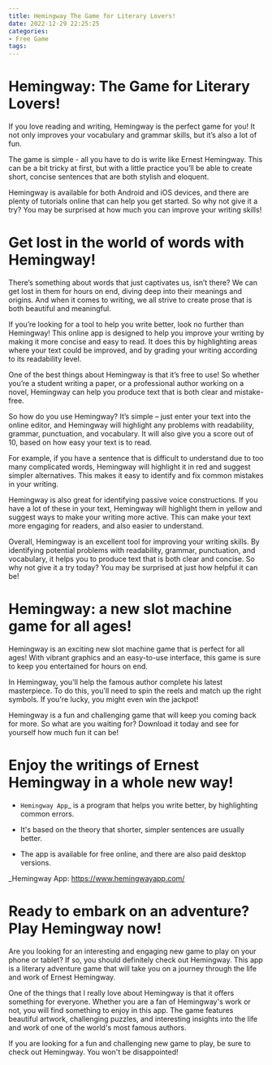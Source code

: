 ```yaml
---
title: Hemingway The Game for Literary Lovers!
date: 2022-12-29 22:25:25
categories:
- Free Game
tags:
---
```



#  Hemingway: The Game for Literary Lovers!

If you love reading and writing, Hemingway is the perfect game for you! It not only improves your vocabulary and grammar skills, but it’s also a lot of fun.

The game is simple - all you have to do is write like Ernest Hemingway. This can be a bit tricky at first, but with a little practice you’ll be able to create short, concise sentences that are both stylish and eloquent.

Hemingway is available for both Android and iOS devices, and there are plenty of tutorials online that can help you get started. So why not give it a try? You may be surprised at how much you can improve your writing skills!

#  Get lost in the world of words with Hemingway!

There’s something about words that just captivates us, isn’t there? We can get lost in them for hours on end, diving deep into their meanings and origins. And when it comes to writing, we all strive to create prose that is both beautiful and meaningful.

If you’re looking for a tool to help you write better, look no further than Hemingway! This online app is designed to help you improve your writing by making it more concise and easy to read. It does this by highlighting areas where your text could be improved, and by grading your writing according to its readability level.

One of the best things about Hemingway is that it’s free to use! So whether you’re a student writing a paper, or a professional author working on a novel, Hemingway can help you produce text that is both clear and mistake-free.

So how do you use Hemingway? It’s simple – just enter your text into the online editor, and Hemingway will highlight any problems with readability, grammar, punctuation, and vocabulary. It will also give you a score out of 10, based on how easy your text is to read.

For example, if you have a sentence that is difficult to understand due to too many complicated words, Hemingway will highlight it in red and suggest simpler alternatives. This makes it easy to identify and fix common mistakes in your writing.

Hemingway is also great for identifying passive voice constructions. If you have a lot of these in your text, Hemingway will highlight them in yellow and suggest ways to make your writing more active. This can make your text more engaging for readers, and also easier to understand.

Overall, Hemingway is an excellent tool for improving your writing skills. By identifying potential problems with readability, grammar, punctuation, and vocabulary, it helps you to produce text that is both clear and concise. So why not give it a try today? You may be surprised at just how helpful it can be!

#  Hemingway: a new slot machine game for all ages!

Hemingway is an exciting new slot machine game that is perfect for all ages! With vibrant graphics and an easy-to-use interface, this game is sure to keep you entertained for hours on end.

In Hemingway, you'll help the famous author complete his latest masterpiece. To do this, you'll need to spin the reels and match up the right symbols. If you're lucky, you might even win the jackpot!

Hemingway is a fun and challenging game that will keep you coming back for more. So what are you waiting for? Download it today and see for yourself how much fun it can be!

#  Enjoy the writings of Ernest Hemingway in a whole new way!

* `Hemingway App`_ is a program that helps you write better, by highlighting common errors.

* It's based on the theory that shorter, simpler sentences are usually better.

* The app is available for free online, and there are also paid desktop versions.

_Hemingway App: https://www.hemingwayapp.com/

#  Ready to embark on an adventure? Play Hemingway now!

Are you looking for an interesting and engaging new game to play on your phone or tablet? If so, you should definitely check out Hemingway. This app is a literary adventure game that will take you on a journey through the life and work of Ernest Hemingway.

One of the things that I really love about Hemingway is that it offers something for everyone. Whether you are a fan of Hemingway's work or not, you will find something to enjoy in this app. The game features beautiful artwork, challenging puzzles, and interesting insights into the life and work of one of the world's most famous authors.

If you are looking for a fun and challenging new game to play, be sure to check out Hemingway. You won't be disappointed!